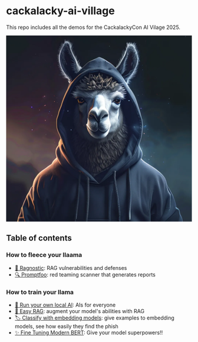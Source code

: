 # cackalacky-ai-village

This repo includes all the demos for the CackalackyCon AI Vilage 2025.

![alt text](./llama.png)

## Table of contents

### How to fleece your llaama

- [🧩 Ragnostic](how-to-fleece-your-llama/ragnostic/README.md): RAG vulnerabilities and defenses
- [🔍 Promptfoo](how-to-fleece-your-llama/promptfoo/README.md): red teaming scanner that generates reports

### How to train your llama

- [🧠 Run your own local AI](how-to-train-your-llama/local-ai/README.md): AIs for everyone
- [🚀 Easy RAG](how-to-train-your-llama/easy-rag/README.md): augment your model's abilities with RAG
- [🏷️ Classify with embedding models](how-to-train-your-llama/embeddings/README.md): give examples to embedding models, see how easily they find the phish
- [✨ Fine Tuning Modern BERT](how-to-train-your-llama/fine-tuning/README.md): Give your model superpowers!!
